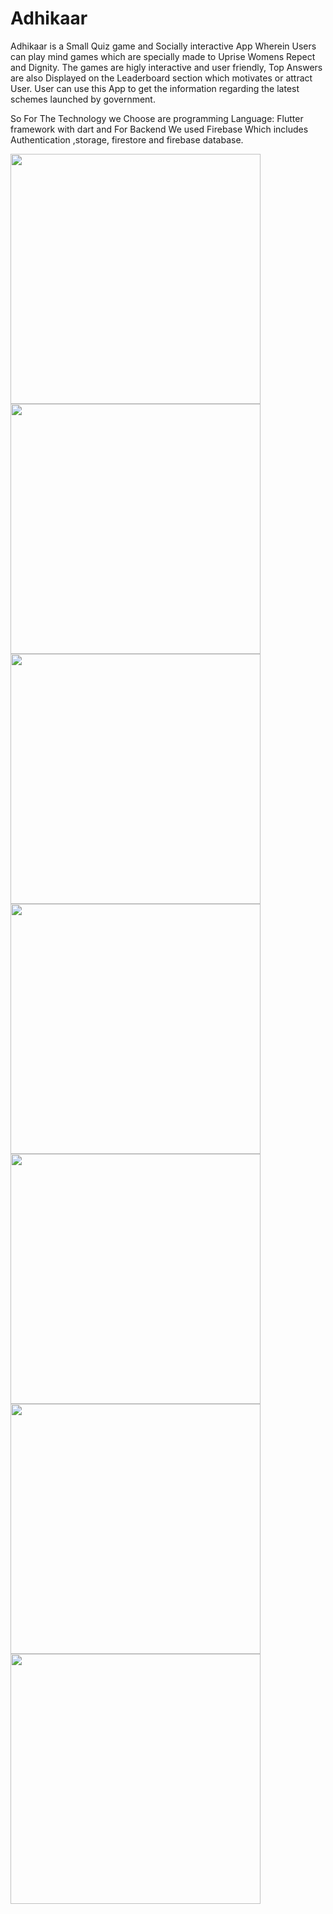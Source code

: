 # Adhikaar

Adhikaar is a Small Quiz game and Socially interactive App Wherein Users can play mind games 
which are specially made to Uprise Womens Repect and Dignity. The games are higly interactive and user friendly,
 Top Answers are also Displayed on the Leaderboard section which  motivates or attract User. User can use this App 
to get the information regarding the latest schemes launched by government.


So For The Technology we Choose are programming Language: Flutter framework with dart and For Backend We used Firebase Which
 includes Authentication ,storage, firestore and firebase database.
 
 <img src="Screenshots/WhatsApp Image 2021-02-07 at 11.41.32 PM.jpeg" height="400"  />  <img src="Screenshots/WhatsApp Image 2021-02-07 at 11.40.43 PM.jpeg" height="400"  /> 
<img src="Screenshots/WhatsApp Image 2021-02-07 at 11.40.44 PM.jpeg" height="400"  /> <img src="Screenshots/WhatsApp Image 2021-02-07 at 11.40.46 PM.jpeg" height="400"  /> 
<img src="Screenshots/WhatsApp Image 2021-02-07 at 11.40.48 PM.jpeg" height="400"  /> <img src="Screenshots/WhatsApp Image 2021-02-07 at 11.41.29 PM.jpeg" height="400"  /> <img src="Screenshots/WhatsApp Image 2021-02-07 at 11.41.32 PM.jpeg" height="400"  /> 

